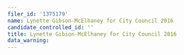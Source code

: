 ```yaml
---
filer_id: '1375179'
name: Lynette Gibson-McElhaney for City Council 2016
candidate_controlled_id: ''
title: Lynette Gibson-McElhaney for City Council 2016
data_warning: 
---
```

